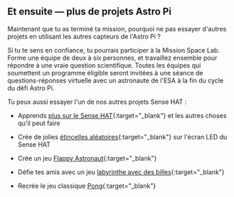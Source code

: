 ## Et ensuite — plus de projets Astro Pi

Maintenant que tu as terminé ta mission, pourquoi ne pas essayer d'autres projets en utilisant les autres capteurs de l'Astro Pi ?

Si tu te sens en confiance, tu pourrais participer à la Mission Space Lab. Forme une équipe de deux à six personnes, et travaillez ensemble pour répondre à une vraie question scientifique. Toutes les équipes qui soumettent un programme éligible seront invitées à une séance de questions-réponses virtuelle avec un astronaute de l'ESA à la fin du cycle du défi Astro Pi.

Tu peux aussi essayer l'un de nos autres projets Sense HAT :

+ Apprends [plus sur le Sense HAT](https://projects.raspberrypi.org/en/projects/getting-started-with-the-sense-hat){:target="_blank"} et les autres choses qu'il peut faire

+ Crée de jolies [étincelles aléatoires](https://projects.raspberrypi.org/en/projects/sense-hat-random-sparkles){:target="_blank"} sur l'écran LED du Sense HAT

+ Crée un jeu [Flappy Astronaut](https://projects.raspberrypi.org/en/projects/flappy-astronaut){:target="_blank"}

+ Défie tes amis avec un jeu [labyrinthe avec des billes](https://projects.raspberrypi.org/en/projects/sense-hat-marble-maze){:target="_blank"}

+ Recrée le jeu classique [Pong](https://projects.raspberrypi.org/en/projects/sense-hat-pong){:target="_blank"}

